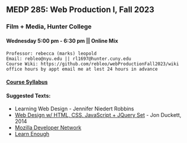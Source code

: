 ## MEDP 285: Web Production I, Fall 2023
### Film + Media, Hunter College
#### Wednesday 5:00 pm - 6:30 pm || Online Mix

	Professor: rebecca (marks) leopold
	Email: rebleo@nyu.edu || rl1697@hunter.cuny.edu
	Course Wiki: https://github.com/rebleo/webProductionFall2023/wiki
	office hours by appt email me at lest 24 hours in advance

#### [Course Syllabus](MEDP-285_Leopold_Fall2023.pdf)

#### Suggested Texts:
* Learning Web Design - Jennifer Niedert Robbins
* [Web Design w/ HTML, CSS, JavaScript + JQuery Set](https://www.amazon.com/Web-Design-HTML-JavaScript-jQuery/dp/1118907442/ref=sr_1_3?ie=UTF8&qid=1526310943&sr=8-3&keywords=html+and+css) - Jon Duckett, 2014
* [Mozilla Developer Network](https://developer.mozilla.org/en-US/)
* [Learn Enough](https://www.learnenough.com/)